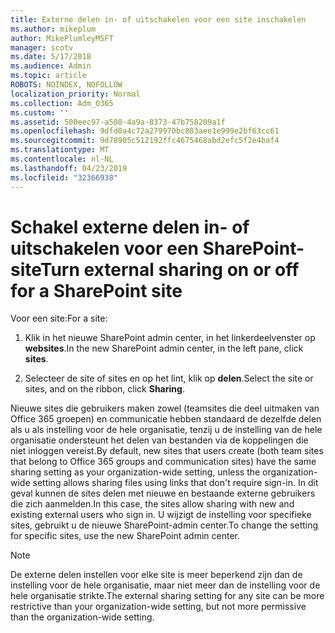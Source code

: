 ```yaml
---
title: Externe delen in- of uitschakelen voor een site inschakelen
ms.author: mikeplum
author: MikePlumleyMSFT
manager: scotv
ms.date: 5/17/2018
ms.audience: Admin
ms.topic: article
ROBOTS: NOINDEX, NOFOLLOW
localization_priority: Normal
ms.collection: Adm_O365
ms.custom: ''
ms.assetid: 500eec97-a508-4a9a-8373-47b758209a1f
ms.openlocfilehash: 9dfd0a4c72a279970bc883aee1e999e2bf63cc61
ms.sourcegitcommit: 9d78905c512192ffc4675468abd2efc5f2e4baf4
ms.translationtype: MT
ms.contentlocale: nl-NL
ms.lasthandoff: 04/23/2019
ms.locfileid: "32366938"
---
```

# <a name="turn-external-sharing-on-or-off-for-a-sharepoint-site"></a><span data-ttu-id="3d734-102">Schakel externe delen in- of uitschakelen voor een SharePoint-site</span><span class="sxs-lookup"><span data-stu-id="3d734-102">Turn external sharing on or off for a SharePoint site</span></span>

<span data-ttu-id="3d734-103">Voor een site:</span><span class="sxs-lookup"><span data-stu-id="3d734-103">For a site:</span></span>
  
1. <span data-ttu-id="3d734-104">Klik in het nieuwe SharePoint admin center, in het linkerdeelvenster op **websites**.</span><span class="sxs-lookup"><span data-stu-id="3d734-104">In the new SharePoint admin center, in the left pane, click **sites**.</span></span>
    
2. <span data-ttu-id="3d734-105">Selecteer de site of sites en op het lint, klik op **delen**.</span><span class="sxs-lookup"><span data-stu-id="3d734-105">Select the site or sites, and on the ribbon, click **Sharing**.</span></span>
    
<span data-ttu-id="3d734-106">Nieuwe sites die gebruikers maken zowel (teamsites die deel uitmaken van Office 365 groepen) en communicatie hebben standaard de dezelfde delen als u als instelling voor de hele organisatie, tenzij u de instelling van de hele organisatie ondersteunt het delen van bestanden via de koppelingen die niet inloggen vereist.</span><span class="sxs-lookup"><span data-stu-id="3d734-106">By default, new sites that users create (both team sites that belong to Office 365 groups and communication sites) have the same sharing setting as your organization-wide setting, unless the organization-wide setting allows sharing files using links that don't require sign-in.</span></span> <span data-ttu-id="3d734-107">In dit geval kunnen de sites delen met nieuwe en bestaande externe gebruikers die zich aanmelden.</span><span class="sxs-lookup"><span data-stu-id="3d734-107">In this case, the sites allow sharing with new and existing external users who sign in.</span></span> <span data-ttu-id="3d734-108">U wijzigt de instelling voor specifieke sites, gebruikt u de nieuwe SharePoint-admin center.</span><span class="sxs-lookup"><span data-stu-id="3d734-108">To change the setting for specific sites, use the new SharePoint admin center.</span></span>
  
> [!NOTE]
> <span data-ttu-id="3d734-109">De externe delen instellen voor elke site is meer beperkend zijn dan de instelling voor de hele organisatie, maar niet meer dan de instelling voor de hele organisatie strikte.</span><span class="sxs-lookup"><span data-stu-id="3d734-109">The external sharing setting for any site can be more restrictive than your organization-wide setting, but not more permissive than the organization-wide setting.</span></span> 
  

